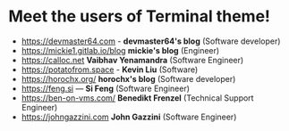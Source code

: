 # Meet the users of Terminal theme!
- https://devmaster64.com - **devmaster64's blog** (Software developer)
- https://mickie1.gitlab.io/blog **mickie's blog** (Engineer)
- https://calloc.net **Vaibhav Yenamandra** (Software Engineer)
- https://potatofrom.space - **Kevin Liu** (Software)
- https://horochx.org/ **horochx's blog** (Software developer)
- https://feng.si — **Si Feng** (Software Engineer)
- https://ben-on-vms.com/ **Benedikt Frenzel** (Technical Support Engineer)
- https://johngazzini.com **John Gazzini** (Software Engineer)

<!--
TEMPLATE:

- https://radoslawkoziel.pl — **Radek Kozieł** (Software designer and developer)

-->
